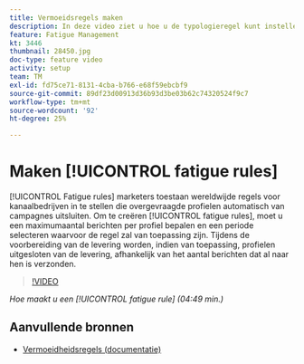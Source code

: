```yaml
---
title: Vermoeidsregels maken
description: In deze video ziet u hoe u de typologieregel kunt instellen.
feature: Fatigue Management
kt: 3446
thumbnail: 28450.jpg
doc-type: feature video
activity: setup
team: TM
exl-id: fd75ce71-8131-4cba-b766-e68f59ebcbf9
source-git-commit: 89df23d00913d36b93d3be03b62c74320524f9c7
workflow-type: tm+mt
source-wordcount: '92'
ht-degree: 25%

---
```


# Maken [!UICONTROL fatigue rules]

[!UICONTROL Fatigue rules] marketers toestaan wereldwijde regels voor kanaalbedrijven in te stellen die overgevraagde profielen automatisch van campagnes uitsluiten.
Om te creëren [!UICONTROL fatigue rules], moet u een maximumaantal berichten per profiel bepalen en een periode selecteren waarvoor de regel zal van toepassing zijn. Tijdens de voorbereiding van de levering worden, indien van toepassing, profielen uitgesloten van de levering, afhankelijk van het aantal berichten dat al naar hen is verzonden.

>[!VIDEO](https://video.tv.adobe.com/v/28450?quality=12&learn=on)

*Hoe maakt u een [!UICONTROL fatigue rule] (04:49 min.)*

## Aanvullende bronnen

* [Vermoeidheidsregels (documentatie)](https://experienceleague.adobe.com/docs/campaign-standard/using/testing-and-sending/working-with-typology-rules/fatigue-rules.html)
